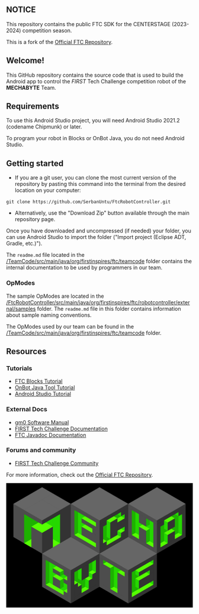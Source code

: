 ## NOTICE

This repository contains the public FTC SDK for the CENTERSTAGE (2023-2024) competition season.

This is a fork of the [Official FTC Repository](https://github.com/FIRST-Tech-Challenge/FtcRobotController).

## Welcome!

This GitHub repository contains the source code that is used to build the Android app to control the *FIRST* Tech Challenge competition robot of the **MECHABYTE** Team.

## Requirements

To use this Android Studio project, you will need Android Studio 2021.2 (codename Chipmunk) or later.

To program your robot in Blocks or OnBot Java, you do not need Android Studio.

## Getting started

- If you are a git user, you can clone the most current version of the repository by pasting this command into the terminal from the desired location on your computer:

```
git clone https://github.com/SerbanUntu/FtcRobotController.git
```

- Alternatively, use the "Download Zip" button available through the main repository page.

Once you have downloaded and uncompressed (if needed) your folder, you can use Android Studio to import the folder  ("Import project (Eclipse ADT, Gradle, etc.)").

The `readme.md` file located in the [/TeamCode/src/main/java/org/firstinspires/ftc/teamcode](TeamCode/src/main/java/org/firstinspires/ftc/teamcode) folder contains the internal documentation to be used by programmers in our team.

### OpModes

The sample OpModes are located in the [/FtcRobotController/src/main/java/org/firstinspires/ftc/robotcontroller/external/samples](FtcRobotController/src/main/java/org/firstinspires/ftc/robotcontroller/external/samples) folder. The `readme.md` file in this folder contains information about sample naming conventions.

The OpModes used by our team can be found in the [/TeamCode/src/main/java/org/firstinspires/ftc/teamcode](TeamCode/src/main/java/org/firstinspires/ftc/teamcode) folder.

## Resources
### Tutorials

- [FTC Blocks Tutorial](https://ftc-docs.firstinspires.org/programming_resources/blocks/Blocks-Tutorial.html)
- [OnBot Java Tool Tutorial](https://ftc-docs.firstinspires.org/programming_resources/onbot_java/OnBot-Java-Tutorial.html)
- [Android Studio Tutorial](https://ftc-docs.firstinspires.org/programming_resources/android_studio_java/Android-Studio-Tutorial.html)

### External Docs

- [gm0 Software Manual](https://gm0.org/en/latest/docs/software/getting-started/index.html)
- [FIRST Tech Challenge Documentation](https://ftc-docs.firstinspires.org/index.html)
- [FTC Javadoc Documentation](https://javadoc.io/doc/org.firstinspires.ftc)

### Forums and community

- [FIRST Tech Challenge Community](https://ftc-community.firstinspires.org/)

For more information, check out the [Official FTC Repository](https://github.com/FIRST-Tech-Challenge/FtcRobotController).

![Banner](/assets/images/Mechabyte%20Banner.jpeg)